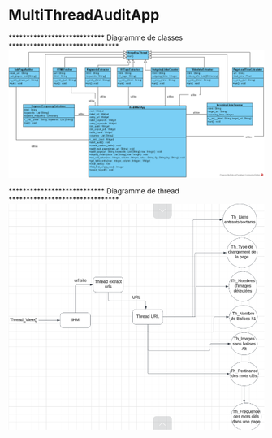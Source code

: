 # MultiThreadAuditApp

*************************** Diagramme de classes *******************************
![alt text](MultithreadClassDiagram/MultithreadClassDiagram.png)

*************************** Diagramme de thread *******************************
![alt text](MultithreadClassDiagram/ThreadDiagram.png)

